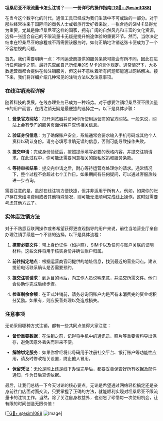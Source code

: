 **坦桑尼亚不限流量卡怎么注销？——一份详尽的操作指南[[TG💪+ @esim1088](https://t.me/s/esim1088)]**

在当今这个数字化的时代，通信工具已经成为我们生活中不可或缺的一部分。对于那些经常往来于国际间的商务人士或者旅行爱好者来说，一张合适的SIM卡显得尤为重要。尤其是像坦桑尼亚这样的国家，拥有广阔的自然风光和丰富的文化资源，选择一张适合自己的不限流量卡无疑是提升旅途体验的重要环节。然而，当你决定结束在坦桑尼亚的旅程或不再需要该服务时，如何正确地注销这张卡便成为了一个不容忽视的问题。

首先，我们需要明确一点：不同运营商提供的服务条款可能会有所不同，因此在进行任何操作之前，最好先查阅自己所使用的SIM卡的具体规定。通常情况下，大多数运营商都会提供在线注销服务，但这并不意味着所有问题都能通过网络解决。接下来，我们将详细介绍几种常见的注销方法以及注意事项。

### 在线注销流程详解

随着科技的发展，在线办理业务已成为一种趋势。对于想要注销坦桑尼亚不限流量卡的用户而言，在线注销无疑是最便捷的选择之一。以下是具体步骤：

1. **登录官方网站**：打开浏览器并访问你所使用运营商的官方网站。一般来说，网站上会有专门的服务页面供客户查询相关信息。
   
2. **验证身份信息**：为了确保账户安全，系统通常会要求输入手机号码或其他个人资料以确认身份。请务必填写准确无误的信息，否则可能导致操作失败。

3. **提交申请**：完成身份验证后，按照提示填写必要的表格内容，并提交注销请求。在此过程中，你可能还需要同意相关的隐私政策和服务条款。

4. **等待审核结果**：提交完申请之后，耐心等待运营商处理你的请求。通常情况下，整个过程不会超过七个工作日。如果期间有任何疑问，可以通过客服热线进一步咨询。

需要注意的是，虽然在线注销方便快捷，但并非适用于所有人。例如，如果你的账户存在未结清费用或者其他特殊情况，则可能无法顺利完成线上操作。这时就需要考虑其他方式了。

### 实体店注销方法

对于不熟悉互联网操作或者希望获得更直观指导的用户来说，前往当地营业厅亲自办理注销手续是一个不错的选择。以下是具体流程：

1. **携带必要文件**：带上身份证件（如护照）、SIM卡以及任何与账户关联的证明材料。这些文件将用于核实身份并确认账户归属。

2. **前往指定地点**：根据运营商官网提供的地址信息，找到最近的营业网点。建议提前电话联系确认是否需要预约。

3. **提交注销请求**：到达目的地后，向工作人员说明来意，并递交所需文件。他们会协助你完成后续步骤。

4. **检查剩余余额**：在正式注销前，请务必询问账户内是否有未消费完的资金或积分奖励。如果有，则应妥善处理以免造成损失。

### 注意事项

无论采用哪种方式注销，都有一些共同点值得大家注意：

- **备份重要数据**：在注销之前，记得将手机中的通讯录、照片等重要资料导出保存，避免因意外丢失而带来不便。
  
- **解除绑定服务**：如果你曾经将此号码用于注册社交平台、银行账户等功能性应用，请及时修改相关设置，防止他人冒用。

- **保留凭证**：无论是网上还是线下办理完毕后，都要妥善保管好所有收据及邮件通知，作为日后查询依据。

最后，让我们总结一下今天讨论的核心要点。无论是希望通过网络轻松搞定还是亲身前往门店面对面交流，只要掌握了正确的方法，就能顺利实现对坦桑尼亚不限流量卡的注销工作。当然，除了关注自身权益外，也别忘了珍惜每一次使用机会，让有限的时间创造无限价值！

[[TG💪+ @esim1088](https://t.me/s/esim1088) ![Image](https://i.postimg.cc/4NQfJmqS/Snipaste-2025-05-13-00-14-12.png)]